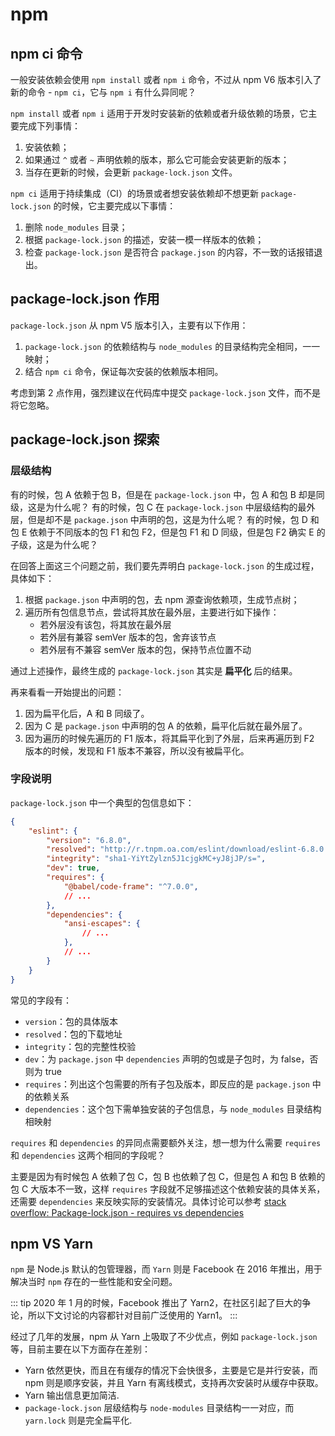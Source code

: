 # npm

## npm ci 命令

一般安装依赖会使用 `npm install` 或者 `npm i` 命令，不过从 npm V6 版本引入了新的命令 - `npm ci`，它与 `npm i` 有什么异同呢？

`npm install` 或者 `npm i` 适用于开发时安装新的依赖或者升级依赖的场景，它主要完成下列事情：

1. 安装依赖；
2. 如果通过 `^` 或者 `~` 声明依赖的版本，那么它可能会安装更新的版本；
3. 当存在更新的时候，会更新 `package-lock.json` 文件。

`npm ci` 适用于持续集成（CI）的场景或者想安装依赖却不想更新 `package-lock.json` 的时候，它主要完成以下事情：

1. 删除 `node_modules` 目录；
2. 根据 `package-lock.json` 的描述，安装一模一样版本的依赖；
3. 检查 `package-lock.json` 是否符合 `package.json` 的内容，不一致的话报错退出。

## package-lock.json 作用

`package-lock.json` 从 npm V5 版本引入，主要有以下作用：

1. `package-lock.json` 的依赖结构与 `node_modules` 的目录结构完全相同，一一映射；
2. 结合 `npm ci` 命令，保证每次安装的依赖版本相同。

考虑到第 2 点作用，强烈建议在代码库中提交 `package-lock.json` 文件，而不是将它忽略。

## package-lock.json 探索

### 层级结构

有的时候，包 A 依赖于包 B，但是在 `package-lock.json` 中，包 A 和包 B 却是同级，这是为什么呢？
有的时候，包 C 在 `package-lock.json` 中层级结构的最外层，但是却不是 `package.json` 中声明的包，这是为什么呢？
有的时候，包 D 和包 E 依赖于不同版本的包 F1 和包 F2，但是包 F1 和 D 同级，但是包 F2 确实 E 的子级，这是为什么呢？

在回答上面这三个问题之前，我们要先弄明白 `package-lock.json` 的生成过程，具体如下：

1. 根据 `package.json` 中声明的包，去 npm 源查询依赖项，生成节点树；
2. 遍历所有包信息节点，尝试将其放在最外层，主要进行如下操作：
    - 若外层没有该包，将其放在最外层
    - 若外层有兼容 semVer 版本的包，舍弃该节点
    - 若外层有不兼容 semVer 版本的包，保持节点位置不动

通过上述操作，最终生成的 `package-lock.json` 其实是 **扁平化** 后的结果。

再来看看一开始提出的问题：

1. 因为扁平化后，A 和 B 同级了。
2. 因为 C 是 `package.json` 中声明的包 A 的依赖，扁平化后就在最外层了。
3. 因为遍历的时候先遍历的 F1 版本，将其扁平化到了外层，后来再遍历到 F2 版本的时候，发现和 F1 版本不兼容，所以没有被扁平化。


### 字段说明

`package-lock.json` 中一个典型的包信息如下：

``` json
{
    "eslint": {
        "version": "6.8.0",
        "resolved": "http://r.tnpm.oa.com/eslint/download/eslint-6.8.0.tgz",
        "integrity": "sha1-YiYtZylzn5J1cjgkMC+yJ8jJP/s=",
        "dev": true,
        "requires": {
            "@babel/code-frame": "^7.0.0",
            // ...
        },
        "dependencies": {
            "ansi-escapes": {
                // ...
            },
            // ...
        }
    }
}
```

常见的字段有：

- `version`：包的具体版本
- `resolved`：包的下载地址
- `integrity`：包的完整性校验
- `dev`：为 `package.json` 中 `dependencies` 声明的包或是子包时，为 false，否则为 true
- `requires`：列出这个包需要的所有子包及版本，即反应的是 `package.json` 中的依赖关系
- `dependencies`：这个包下需单独安装的子包信息，与 `node_modules` 目录结构相映射

`requires` 和 `dependencies` 的异同点需要额外关注，想一想为什么需要 `requires` 和 `dependencies` 这两个相同的字段呢？

主要是因为有时候包 A 依赖了包 C，包 B 也依赖了包 C，但是包 A 和包 B 依赖的包 C 大版本不一致，这样 `requires` 字段就不足够描述这个依赖安装的具体关系，还需要 `dependencies` 来反映实际的安装情况。具体讨论可以参考 [stack overflow: Package-lock.json - requires vs dependencies](https://stackoverflow.com/questions/52926922/package-lock-json-requires-vs-dependencies)

## npm VS Yarn

`npm` 是 Node.js 默认的包管理器，而 `Yarn` 则是 Facebook 在 2016 年推出，用于解决当时 `npm` 存在的一些性能和安全问题。

::: tip
2020 年 1 月的时候，Facebook 推出了 Yarn2，在社区引起了巨大的争论，所以下文讨论的内容都针对目前广泛使用的 Yarn1。
:::

经过了几年的发展，npm 从 Yarn 上吸取了不少优点，例如 `package-lock.json` 等，目前主要在以下方面存在差别：

- Yarn 依然更快，而且在有缓存的情况下会快很多，主要是它是并行安装，而 npm 则是顺序安装，并且 Yarn 有离线模式，支持再次安装时从缓存中获取。
- Yarn 输出信息更加简洁.
- `package-lock.json` 层级结构与 `node-modules` 目录结构一一对应，而 `yarn.lock` 则是完全扁平化.


<Vssue title="npm" />
